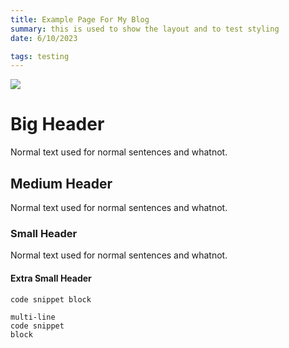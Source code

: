 ```yaml
---
title: Example Page For My Blog
summary: this is used to show the layout and to test styling
date: 6/10/2023

tags: testing
---
```


![](/assets/img/blog/example_image.png)

# Big Header

Normal text used for normal sentences and whatnot.

## Medium Header

Normal text used for normal sentences and whatnot.

### Small Header

Normal text used for normal sentences and whatnot.

#### Extra Small Header


```javascript
code snippet block
```

```shell
multi-line
code snippet
block
```